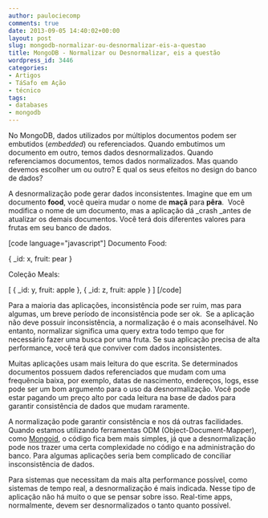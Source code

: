 ```yaml
---
author: paulociecomp
comments: true
date: 2013-09-05 14:40:02+00:00
layout: post
slug: mongodb-normalizar-ou-desnormalizar-eis-a-questao
title: MongoDB - Normalizar ou Desnormalizar, eis a questão
wordpress_id: 3446
categories:
- Artigos
- TáSafo em Ação
- técnico
tags:
- databases
- mongodb
---
```


No MongoDB, dados utilizados por múltiplos documentos podem ser embutidos (_embedded_) ou referenciados. Quando embutimos um documento em outro, temos dados desnormalizados. Quando referenciamos documentos, temos dados normalizados. Mas quando devemos escolher um ou outro? E qual os seus efeitos no design do banco de dados?

A desnormalização pode gerar dados inconsistentes. Imagine que em um documento **food**, você queira mudar o nome de **maçã** para **pêra**.  Você modifica o nome de um documento, mas a aplicação dá _crash _antes de atualizar os demais documentos. Você terá dois diferentes valores para frutas em seu banco de dados.

[code language="javascript"]
Documento Food:

{
  _id: x,
  fruit: pear
}

Coleção Meals:

[
  {
    _id: y,
    fruit: apple
  },
  {
    _id: z,
    fruit: apple
  }
]
[/code]

Para a maioria das aplicações, inconsistência pode ser ruim, mas para algumas, um breve período de inconsistência pode ser ok.  Se a aplicação não deve possuir inconsistência, a normalização é o mais aconselhável. No entanto, normalizar significa uma query extra todo tempo que for necessário fazer uma busca por uma fruta. Se sua aplicação precisa de alta performance, você terá que conviver com dados inconsistentes.

Muitas aplicações usam mais leitura do que escrita. Se determinados documentos possuem dados referenciados que mudam com uma frequência baixa, por exemplo, datas de nascimento, endereços, logs, esse pode ser um bom argumento para o uso da desnormalização. Você pode estar pagando um preço alto por cada leitura na base de dados para garantir consistência de dados que mudam raramente.

A normalização pode garantir consistência e nos dá outras facilidades. Quando estamos utilizando ferramentas ODM (Object-Document-Mapper), como [Mongoid](http://mongoid.org/en/mongoid/index.html), o código fica bem mais simples, já que a desnormalização pode nos trazer uma certa complexidade no código e na administração do banco. Para algumas aplicações seria bem complicado de conciliar insconsistência de dados.

Para sistemas que necessitam da mais alta performance possível, como sistemas de tempo real, a desnormalização é mais indicada. Nesse tipo de aplicação não há muito o que se pensar sobre isso. Real-time apps, normalmente, devem ser desnormalizados o tanto quanto possível.
